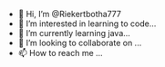 - 👋 Hi, I’m @Riekertbotha777
- 👀 I’m interested in learning to code...
- 🌱 I’m currently learning java...
- 💞️ I’m looking to collaborate on ...
- 📫 How to reach me ...

<!---
Riekertbotha777/Riekertbotha777 is a ✨ special ✨ repository because its `README.md` (this file) appears on your GitHub profile.
You can click the Preview link to take a look at your changes.
--->
